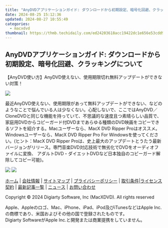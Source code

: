 ```yaml
---
title: "AnyDVDアプリケーションガイド: ダウンロードから初期設定、暗号化回避、クラッキングについて"
date: 2024-08-25 15:12:36
updated: 2024-08-27 10:55:49
categories:
  - macxdvd
thumbnail: https://thmb.techidaily.com/ed24203618acc19422dc1e656e53cdd94b542178679b34754816329310d98db4.jpg
---
```


## AnyDVDアプリケーションガイド: ダウンロードから初期設定、暗号化回避、クラッキングについて

【AnyDVD使い方】AnyDVD使えない、使用期限切れ無料アップデートができない対策！

![](https://www.macxdvd.com/blog/img/excellent-anydvd-tutorials0329.jpg)

最近AnyDVD使えない、使用期限があって無料アップデートができない、などのようなことで悩んでいる人は少なくない。心配しないで、ここではAnyDVD／CloneDVDと同じな機能を持っていて、不思議的な速度且つ素晴らしい品質で、家庭用DVDからコピーガード付DVDまであらゆる種類のDVD映画をコピーできるソフトを紹介する。Macユーザーなら、MacX DVD Ripper Proはオススメ。Windowsユーザーなら、MacX DVD Ripper Pro For Windowsを使ってください。(ヒント：MacX DVD Ripper Proは、史上最大のアップデートとうたう最新バージョンがリリース。専門音楽DVD対応技術で無劣化でDVDをオーディオファイルに変換、 アダルトDVD・ダイエットDVDなど日本独自のコピーガード解除してコピー可能)。

[![](https://www.macxdvd.com/blog/new-fourteen/btnw.png)](https://tools.techidaily.com/macxdvd/products/) [![](https://www.macxdvd.com/blog/new-fourteen/btnm.png)](https://tools.techidaily.com/macxdvd/products/) 



[ホーム](https://tools.techidaily.com/macxdvd/products/) | [会社情報](https://tools.techidaily.com/macxdvd/products/) | [サイトマップ](https://tools.techidaily.com/macxdvd/products/) | [プライバシーポリシー](https://tools.techidaily.com/macxdvd/products/) | [取引条件](https://tools.techidaily.com/macxdvd/products/)|[ライセンス契約](https://tools.techidaily.com/macxdvd/products/) | [最新記事一覧](https://tools.techidaily.com/macxdvd/products/) | [ニュース](https://tools.techidaily.com/macxdvd/products/) | [お問い合わせ](https://tools.techidaily.com/macxdvd/products/)

Copyright © 2024 Digiarty Software, Inc (MacXDVD). All rights reserved

Apple、Appleのロゴ、Mac、iPhone、iPad、iPod及びiTunesなどはApple Inc.の商標であり、米国およびその他の国で登録されたものです。  
Digiarty SoftwareがApple Inc.と開発または商業提携をしていません。

<ins class="adsbygoogle"
     style="display:block"
     data-ad-format="autorelaxed"
     data-ad-client="ca-pub-7571918770474297"
     data-ad-slot="1223367746"></ins>



<ins class="adsbygoogle"
     style="display:block"
     data-ad-client="ca-pub-7571918770474297"
     data-ad-slot="8358498916"
     data-ad-format="auto"
     data-full-width-responsive="true"></ins>
